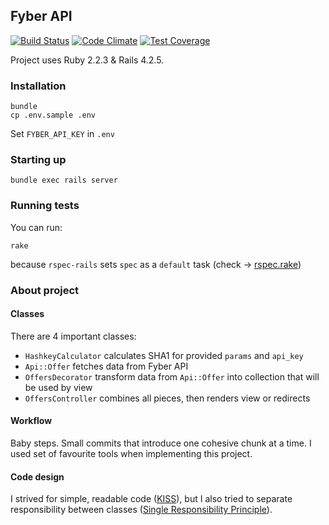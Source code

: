 ## Fyber API

[![Build Status](https://travis-ci.org/szemek/fyber_api.svg?branch=master)](https://travis-ci.org/szemek/fyber_api)
[![Code Climate](https://codeclimate.com/github/szemek/fyber_api/badges/gpa.svg)](https://codeclimate.com/github/szemek/fyber_api)
[![Test Coverage](https://codeclimate.com/github/szemek/fyber_api/badges/coverage.svg)](https://codeclimate.com/github/szemek/fyber_api/coverage)

Project uses Ruby 2.2.3 & Rails 4.2.5.

### Installation

```
bundle
cp .env.sample .env
```

Set `FYBER_API_KEY` in `.env`

### Starting up

```
bundle exec rails server
```

### Running tests

You can run:

```
rake
```

because `rspec-rails` sets `spec` as a `default` task (check → [rspec.rake](https://github.com/rspec/rspec-rails/blob/master/lib/rspec/rails/tasks/rspec.rake#L6))


### About project

#### Classes

There are 4 important classes:

  - `HashkeyCalculator` calculates SHA1 for provided `params` and `api_key`
  - `Api::Offer` fetches data from Fyber API
  - `OffersDecorator` transform data from `Api::Offer` into collection that will be used by view
  - `OffersController` combines all pieces, then renders view or redirects

#### Workflow

Baby steps. Small commits that introduce one cohesive chunk at a time.
I used set of favourite tools when implementing this project.

#### Code design

I strived for simple, readable code ([KISS](https://en.wikipedia.org/wiki/KISS_principle)), but I also tried to separate responsibility between classes ([Single Responsibility Principle](https://en.wikipedia.org/wiki/Single_responsibility_principle)).
